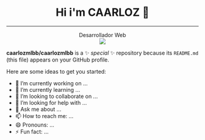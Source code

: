 <div align="center">
  <h1>Hi i'm CAARLOZ 👋</h1>
  <hr>
  Desarrollador Web
  <br>
  <img src="https://img.freepik.com/vector-premium/codigo-programacion-fondo-codificacion-o-hacker-icono-codigo-programacion-hecho-codigo-binario_127544-815.jpg">
  </div>

**caarlozmlbb/caarlozmlbb** is a ✨ _special_ ✨ repository because its `README.md` (this file) appears on your GitHub profile.

Here are some ideas to get you started:

- 🔭 I’m currently working on ...
- 🌱 I’m currently learning ...
- 👯 I’m looking to collaborate on ...
- 🤔 I’m looking for help with ...
- 💬 Ask me about ...
- 📫 How to reach me: ...
- 😄 Pronouns: ...
- ⚡ Fun fact: ...


